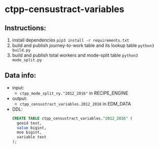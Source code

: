 # ctpp-censustract-variables

## Instructions: 
1. install dependencies `pip3 install -r requirements.txt`
2. build and publish journey-to-work table and its lookup table `python3 build.py` 
3. build and publish total workers and mode-split table `python3 mode_split.py`

## Data info: 
* input:
  * `ctpp_mode_split_ny."2012_2016"` in RECIPE_ENGINE
* output: 
  * `ctpp_censustract_variables.2012_2016` in EDM_DATA
* DDL: 
  ```sql
  CREATE TABLE ctpp_censustract_variables."2012_2016" (
    geoid text,
    value bigint,
    moe bigint,
    variable text
  );
  ```
